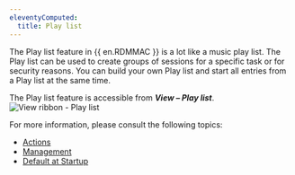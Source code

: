 ```yaml
---
eleventyComputed:
  title: Play list
---
```

The Play list feature in {{ en.RDMMAC }} is a lot like a music play list. The Play list can be used to create groups of sessions for a specific task or for security reasons. You can build your own Play list and start all entries from a Play list at the same time.

The Play list feature is accessible from ***View – Play list***.
![View ribbon - Play list](https://cdnweb.devolutions.net/docs/en/rdm/mac/clip10359.png)

For more information, please consult the following topics:

* [Actions](/rdm/mac/commands/edit/play-list/action/)
* [Management](/rdm/mac/commands/edit/play-list/management/)
* [Default at Startup](/rdm/mac/commands/edit/play-list/default-startup/)
